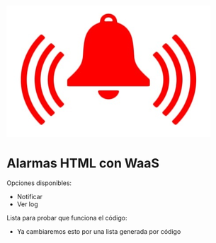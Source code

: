 ![Alarma](/static/img/pool-alarms-bell-icon-red.jpg)

# Alarmas HTML con WaaS

Opciones disponibles:

* Notificar
* Ver log

Lista para probar que funciona el código:

* Ya cambiaremos esto por una lista generada por código